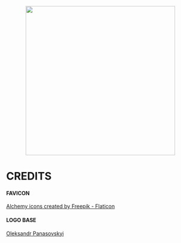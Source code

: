 <p align="center">
<img src="https://raw.githubusercontent.com/trocolibruno/davinci/fe79607b7309d00933f22168d4d3e6332eb98ea2/logo.svg" width="400px">
<p align="center">


# CREDITS
#### FAVICON
<a href="https://www.flaticon.com/free-icons/alchemy" title="alchemy icons">Alchemy icons created by Freepik - Flaticon</a>

#### LOGO BASE
<a href="https://thenounproject.com/a.panasovsky/">Oleksandr Panasovskyi</a>
